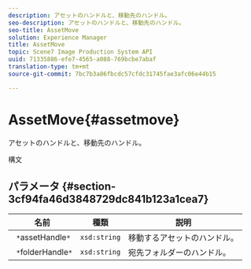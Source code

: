 ```yaml
---
description: アセットのハンドルと、移動先のハンドル。
seo-description: アセットのハンドルと、移動先のハンドル。
seo-title: AssetMove
solution: Experience Manager
title: AssetMove
topic: Scene7 Image Production System API
uuid: 71335886-efe7-4565-a088-769bcbe7abaf
translation-type: tm+mt
source-git-commit: 7bc7b3a86fbcdc57cfdc31745fae3afc06e44b15

---
```



# AssetMove{#assetmove}

アセットのハンドルと、移動先のハンドル。

構文

## パラメータ {#section-3cf94fa46d3848729dc841b123a1cea7}

| 名前 | 種類 | 説明 |
|---|---|---|
| ` *`assetHandle`*` | `xsd:string` | 移動するアセットのハンドル。 |
| ` *`folderHandle`*` | `xsd:string` | 宛先フォルダーのハンドル。 |


